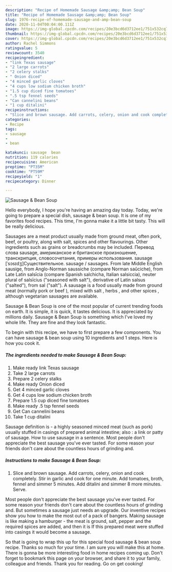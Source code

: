 ```yaml
---
description: "Recipe of Homemade Sausage &amp;amp; Bean Soup"
title: "Recipe of Homemade Sausage &amp;amp; Bean Soup"
slug: 1976-recipe-of-homemade-sausage-and-amp-bean-soup
date: 2020-11-04T00:04:00.111Z
image: https://img-global.cpcdn.com/recipes/20e3bcd6d3712ee1/751x532cq70/sausage-bean-soup-recipe-main-photo.jpg
thumbnail: https://img-global.cpcdn.com/recipes/20e3bcd6d3712ee1/751x532cq70/sausage-bean-soup-recipe-main-photo.jpg
cover: https://img-global.cpcdn.com/recipes/20e3bcd6d3712ee1/751x532cq70/sausage-bean-soup-recipe-main-photo.jpg
author: Rachel Simmons
ratingvalue: 5
reviewcount: 3540
recipeingredient:
- "link Texas sausage"
- "2 large carrots"
- "2 celery stalks"
- " Onion diced"
- "4 minced garlic cloves"
- "4 cups low sodium chicken broth"
- "1.5 cup diced fine tomatoes"
- ".5 tsp fennel seeds"
- "Can cannelini beans"
- "1 cup ditalini"
recipeinstructions:
- "Slice and brown sausage. Add carrots, celery, onion and cook completely. Stir in garlic and cook for one minute. Add tomatoes, broth, fennel and simmer 5 minutes. Add ditalini and simmer 8 more minutes. Serve."
categories:
- Recipe
tags:
- sausage
- 
- bean

katakunci: sausage  bean 
nutrition: 119 calories
recipecuisine: American
preptime: "PT35M"
cooktime: "PT59M"
recipeyield: "1"
recipecategory: Dinner

---
```



![Sausage &amp; Bean Soup](https://img-global.cpcdn.com/recipes/20e3bcd6d3712ee1/751x532cq70/sausage-bean-soup-recipe-main-photo.jpg)

Hello everybody, I hope you're having an amazing day today. Today, we're going to prepare a special dish, sausage &amp; bean soup. It is one of my favorites food recipes. This time, I'm gonna make it a little bit tasty. This will be really delicious.

Sausages are a meat product usually made from ground meat, often pork, beef, or poultry, along with salt, spices and other flavourings. Other ingredients such as grains or breadcrumbs may be included. Перевод слова sausage, американское и британское произношение, транскрипция, словосочетания, примеры использования. sausage [ˈsɔsɪdʒ]Существительное. sausage / sausages. From late Middle English sausige, from Anglo-Norman saussiche (compare Norman saûciche), from Late Latin salsīcia (compare Spanish salchicha, Italian salsiccia), neuter plural of salsīcius (&#34;seasoned with salt&#34;), derivative of Latin salsus (&#34;salted&#34;), from sal (&#34;salt&#34;). A sausage is a food usually made from ground meat (normally pork or beef ), mixed with salt , herbs , and other spices , although vegetarian sausages are available.

Sausage &amp; Bean Soup is one of the most popular of current trending foods on earth. It is simple, it is quick, it tastes delicious. It is appreciated by millions daily. Sausage &amp; Bean Soup is something which I've loved my whole life. They are fine and they look fantastic.


To begin with this recipe, we have to first prepare a few components. You can have sausage &amp; bean soup using 10 ingredients and 1 steps. Here is how you cook it.

<!--inarticleads1-->

##### The ingredients needed to make Sausage &amp; Bean Soup:

1. Make ready link Texas sausage
1. Take 2 large carrots
1. Prepare 2 celery stalks
1. Make ready  Onion diced
1. Get 4 minced garlic cloves
1. Get 4 cups low sodium chicken broth
1. Prepare 1.5 cup diced fine tomatoes
1. Make ready .5 tsp fennel seeds
1. Get Can cannelini beans
1. Take 1 cup ditalini


Sausage definition is - a highly seasoned minced meat (such as pork) usually stuffed in casings of prepared animal intestine; also : a link or patty of sausage. How to use sausage in a sentence. Most people don&#39;t appreciate the best sausage you&#39;ve ever tasted. For some reason your friends don&#39;t care about the countless hours of grinding and. 

<!--inarticleads2-->

##### Instructions to make Sausage &amp; Bean Soup:

1. Slice and brown sausage. Add carrots, celery, onion and cook completely. Stir in garlic and cook for one minute. Add tomatoes, broth, fennel and simmer 5 minutes. Add ditalini and simmer 8 more minutes. Serve.


Most people don&#39;t appreciate the best sausage you&#39;ve ever tasted. For some reason your friends don&#39;t care about the countless hours of grinding and. But sometimes a sausage just needs an upgrade. Our inventive recipes show you how to make the most out of a pack of bangers. Making sausage is like making a hamburger - the meat is ground, salt, pepper and the required spices are added, and then it is If this prepared meat were stuffed into casings it would become a sausage. 

So that is going to wrap this up for this special food sausage &amp; bean soup recipe. Thanks so much for your time. I am sure you will make this at home. There is gonna be more interesting food in home recipes coming up. Don't forget to bookmark this page on your browser, and share it to your family, colleague and friends. Thank you for reading. Go on get cooking!

